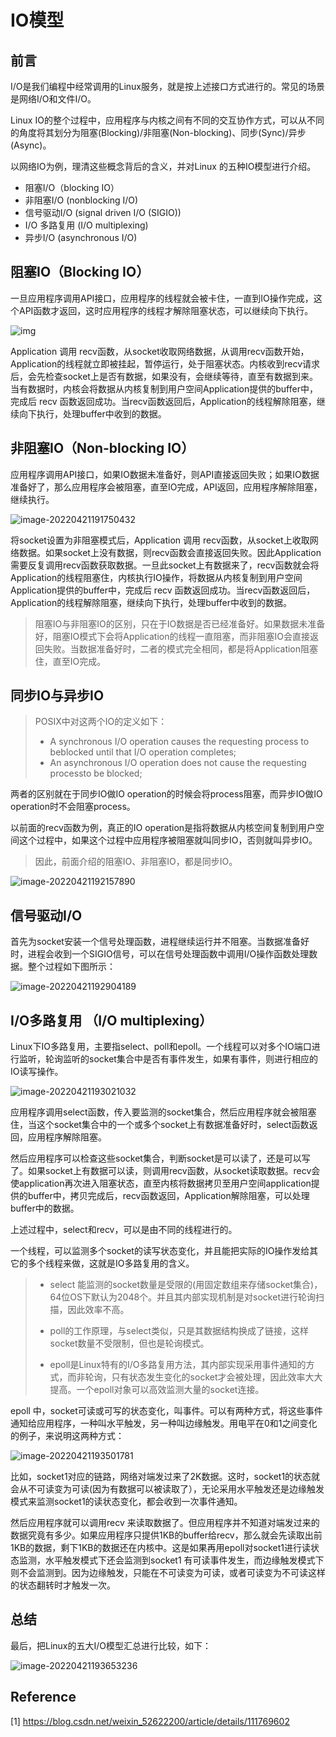# IO模型

## 前言

I/O是我们编程中经常调用的Linux服务，就是按上述接口方式进行的。常见的场景是网络I/O和文件I/O。

Linux IO的整个过程中，应用程序与内核之间有不同的交互协作方式，可以从不同的角度将其划分为阻塞(Blocking)/非阻塞(Non-blocking)、同步(Sync)/异步(Async)。

以网络IO为例，理清这些概念背后的含义，并对Linux 的五种IO模型进行介绍。

- 阻塞I/O（blocking IO）
- 非阻塞I/O (nonblocking I/O)
- 信号驱动I/O (signal driven I/O (SIGIO))
- I/O 多路复用 (I/O multiplexing)
- 异步I/O (asynchronous I/O)

## 阻塞IO（Blocking IO）

一旦应用程序调用API接口，应用程序的线程就会被卡住，一直到IO操作完成，这个API函数才返回，这时应用程序的线程才解除阻塞状态，可以继续向下执行。

![img](image/watermark,type_ZmFuZ3poZW5naGVpdGk,shadow_0,text_aHR0cHM6Ly9ibG9nLmNzZG4ubmV0L3dlaXhpbl81MjYyMjIwMA==,size_16,color_FFFFFF,t_100-20220421191513026.png)

Application 调用 recv函数，从socket收取网络数据，从调用recv函数开始，Application的线程就立即被挂起，暂停运行，处于阻塞状态。内核收到recv请求后，会先检查socket上是否有数据，如果没有，会继续等待，直至有数据到来。当有数据时，内核会将数据从内核复制到用户空间Application提供的buffer中，完成后 recv 函数返回成功。当recv函数返回后，Application的线程解除阻塞，继续向下执行，处理buffer中收到的数据。

## **非阻塞**IO（Non-blocking IO）

应用程序调用API接口，如果IO数据未准备好，则API直接返回失败；如果IO数据准备好了，那么应用程序会被阻塞，直至IO完成，API返回，应用程序解除阻塞，继续执行。

![image-20220421191750432](image/image-20220421191750432.png)

将socket设置为非阻塞模式后，Application 调用 recv函数，从socket上收取网络数据。如果socket上没有数据，则recv函数会直接返回失败。因此Application需要反复调用recv函数获取数据。一旦此socket上有数据来了，recv函数就会将Application的线程阻塞住，内核执行IO操作，将数据从内核复制到用户空间Application提供的buffer中，完成后 recv 函数返回成功。当recv函数返回后，Application的线程解除阻塞，继续向下执行，处理buffer中收到的数据。

> 阻塞IO与非阻塞IO的区别，只在于IO数据是否已经准备好。如果数据未准备好，阻塞IO模式下会将Application的线程一直阻塞，而非阻塞IO会直接返回失败。当数据准备好时，二者的模式完全相同，都是将Application阻塞住，直至IO完成。

## 同步IO与异步IO

> POSIX中对这两个IO的定义如下：
>
> - A synchronous I/O operation causes the requesting process to beblocked until that I/O operation completes;
> - An asynchronous I/O operation does not cause the requesting processto be blocked;

两者的区别就在于同步IO做IO operation的时候会将process阻塞，而异步IO做IO operation时不会阻塞process。

以前面的recv函数为例，真正的IO operation是指将数据从内核空间复制到用户空间这个过程中，如果这个过程中应用程序被阻塞就叫同步IO，否则就叫异步IO。

> 因此，前面介绍的阻塞IO、非阻塞IO，都是同步IO。

![image-20220421192157890](image/image-20220421192157890.png)

## 信号驱动I/O

首先为socket安装一个信号处理函数，进程继续运行并不阻塞。当数据准备好时，进程会收到一个SIGIO信号，可以在信号处理函数中调用I/O操作函数处理数据。整个过程如下图所示：

![image-20220421192904189](image/image-20220421192904189.png)

## **I/O多路复用** （I/O multiplexing）

Linux下IO多路复用，主要指select、poll和epoll。一个线程可以对多个IO端口进行监听，轮询监听的socket集合中是否有事件发生，如果有事件，则进行相应的IO读写操作。

![image-20220421193021032](image/image-20220421193021032.png)

应用程序调用select函数，传入要监测的socket集合，然后应用程序就会被阻塞住，当这个socket集合中的一个或多个socket上有数据准备好时，select函数返回，应用程序解除阻塞。

然后应用程序可以检查这些socket集合，判断socket是可以读了，还是可以写了。如果socket上有数据可以读，则调用recv函数，从socket读取数据。recv会使application再次进入阻塞状态，直至内核将数据拷贝至用户空间application提供的buffer中，拷贝完成后，recv函数返回，Application解除阻塞，可以处理buffer中的数据。

上述过程中，select和recv，可以是由不同的线程进行的。

一个线程，可以监测多个socket的读写状态变化，并且能把实际的IO操作发给其它的多个线程来做，这就是IO多路复用的含义。

> - select 能监测的socket数量是受限的(用固定数组来存储socket集合)，64位OS下默认为2048个。并且其内部实现机制是对socket进行轮询扫描，因此效率不高。
>
> - poll的工作原理，与select类似，只是其数据结构换成了链接，这样socket数量不受限制，但也是轮询模式。
> - epoll是Linux特有的I/O多路复用方法，其内部实现采用事件通知的方式，而非轮询，只有状态发生变化的socket才会被处理，因此效率大大提高。一个epoll对象可以高效监测大量的socket连接。

epoll 中，socket可读或可写的状态变化，叫事件。可以有两种方式，将这些事件通知给应用程序，一种叫水平触发，另一种叫边缘触发。用电平在0和1之间变化的例子，来说明这两种方式：

![image-20220421193501781](image/image-20220421193501781.png)

比如，socket1对应的链路，网络对端发过来了2K数据。这时，socket1的状态就会从不可读变为可读(因为有数据可以被读取了），无论采用水平触发还是边缘触发模式来监测socket1的读状态变化，都会收到一次事件通知。

然后应用程序就可以调用recv 来读取数据了。但应用程序并不知道对端发过来的数据究竟有多少。如果应用程序只提供1KB的buffer给recv，那么就会先读取出前1KB的数据，剩下1KB的数据还在内核中。这是如果再用epoll对socket1进行读状态监测，水平触发模式下还会监测到socket1 有可读事件发生，而边缘触发模式下则不会监测到。因为边缘触发，只能在不可读变为可读，或者可读变为不可读这样的状态翻转时才触发一次。

## 总结

最后，把Linux的五大I/O模型汇总进行比较，如下：

![image-20220421193653236](image/image-20220421193653236.png)

## Reference

[1] <https://blog.csdn.net/weixin_52622200/article/details/111769602>
